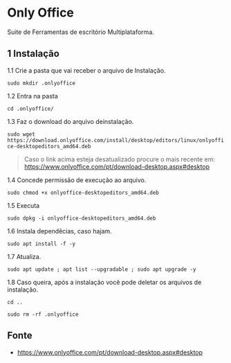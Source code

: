 Only Office
================================================================

Suite de Ferramentas de escritório Multiplataforma.

1 Instalação
----------------------------------------------------------------

1.1 Crie a pasta que vai receber o arquivo de Instalação.

`sudo mkdir .onlyoffice`

1.2 Entra na pasta

`cd .onlyoffice/`

1.3 Faz o download do arquivo deinstalação.

`sudo wget https://download.onlyoffice.com/install/desktop/editors/linux/onlyoffice-desktopeditors_amd64.deb`

> Caso o link acima esteja desatualizado procure o mais recente em: <https://www.onlyoffice.com/pt/download-desktop.aspx#desktop>

1.4 Concede permissão de execução ao arquivo.

`sudo chmod +x onlyoffice-desktopeditors_amd64.deb`

1.5 Executa

`sudo dpkg -i onlyoffice-desktopeditors_amd64.deb`

1.6 Instala dependêcias, caso hajam.

`sudo apt install -f -y`

1.7 Atualiza.

`sudo apt update ; apt list --upgradable ; sudo apt upgrade -y`

1.8 Caso queira, após a instalação você pode deletar os arquivos de instalação.

`cd ..`

`sudo rm -rf .onlyoffice`

Fonte
----------------------------------------------------------------

* <https://www.onlyoffice.com/pt/download-desktop.aspx#desktop>
